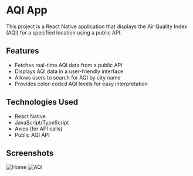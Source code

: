 # AQI App

This project is a React Native application that displays the Air Quality Index (AQI) for a specified location using a public API.

## Features

- Fetches real-time AQI data from a public API
- Displays AQI data in a user-friendly interface
- Allows users to search for AQI by city name
- Provides color-coded AQI levels for easy interpretation

## Technologies Used

- React Native
- JavaScript/TypeScript
- Axios (for API calls)
- Public AQI API

## Screenshots
![Home](https://github.com/shreeyansh-b/aqi-expo/assets/19843710/93665f93-dab5-427f-9342-3be5a0eeb0c7)
![AQI](https://github.com/shreeyansh-b/aqi-expo/assets/19843710/630a2047-e7c0-4876-9ebd-ca849e00ee85)
